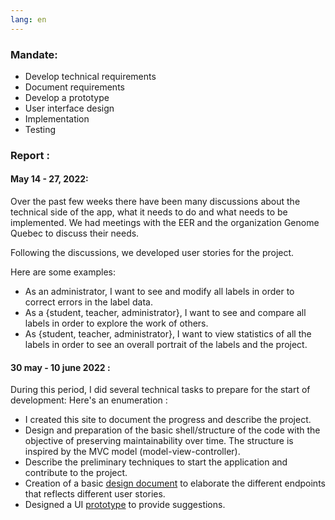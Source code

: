 ```yaml
---
lang: en
---
```


### Mandate:

- Develop technical requirements
- Document requirements
- Develop a prototype
- User interface design
- Implementation
- Testing

### Report :

#### May 14 - 27, 2022:

Over the past few weeks there have been many discussions about the technical side of the app, what it needs to do and what needs to be implemented.
We had meetings with the EER and the organization Genome Quebec to discuss their needs.

Following the discussions, we developed user stories for the project.

Here are some examples:
- As an administrator, I want to see and modify all labels in order to correct errors in the label data.
- As a {student, teacher, administrator}, I want to see and compare all labels in order to explore the work of others.
- As {student, teacher, administrator}, I want to view statistics of all the labels in order to see an overall portrait of the labels and the project.

#### 30 may - 10 june 2022 :

During this period, I did several technical tasks to prepare for the start of development:
Here's an enumeration :
- I created this site to document the progress and describe the project.
- Design and preparation of the basic shell/structure of the code with the objective of preserving maintainability over time. The structure is inspired by the MVC model (model-view-controller).
- Describe the preliminary techniques to start the application and contribute to the project.
- Creation of a basic [design document](/projet-IFT3150/extra/endPoints.html) to elaborate the different endpoints that reflects different user stories.
- Designed a UI [prototype](https://www.figma.com/file/PKpWv1xNZZSQ9bKw9wtKBu/Geo-app) to provide suggestions.